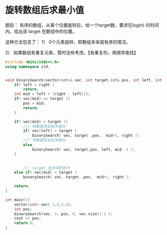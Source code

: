 # 旋转数组后求最小值

题目： 有序的数组，从某个位置旋转后，给一个target数，要求在log(n) 的时间内，找出该 target 在数组中的位置。



这种方法包含了： 1） 0个元素旋转，即数组本来就有序的情况。

2） 如果数组有重复元素，暂时没有考虑。【有重复的，用顺序查找】

```cpp
#include <bits/stdc++.h>
using namespace std;


void binarySearch(vector<int>& vec, int target,int& pos, int left, int right){
    if( left > right )
        return;
    int mid = left + (right - left)/2;
    if( vec[mid] == target ){
        pos = mid;
        return;
    }

    if( vec[mid] > target ){
        /// 判断是否在前半部分
        if( vec[left] > target )
            binarySearch( vec, target ,pos,  mid+1, right );
        /// 判断是否在后半部分
        else
            binarySearch( vec, target,pos, left, mid -1 );
    }

        
        /// target 比中间的还大
    else if( vec[mid] < target )
        binarySearch( vec, target ,pos,  mid+1, right );

    return;
}

int main(){
    vector<int> vec{ 1,2,3,4};
    int pos;
    binarySearch(vec, 3, pos, 0, vec.size()-1 );
    cout << pos;
    return 0;
}
```


